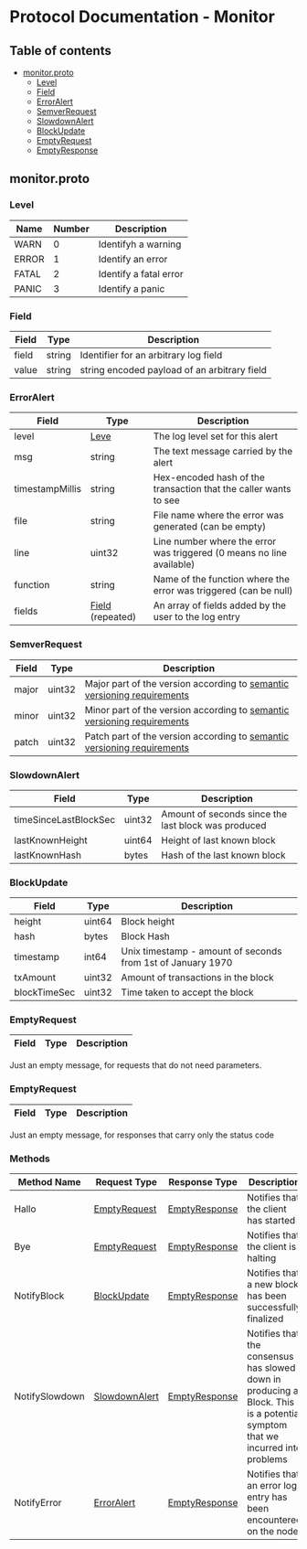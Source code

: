 # Protocol Documentation - Monitor

## Table of contents

- [monitor.proto](#monitor.proto)
	- [Level](#level)
	- [Field](#field)
	- [ErrorAlert](#erroralert)
	- [SemverRequest](#semverrequest)
	- [SlowdownAlert](#slowdownalert)
	- [BlockUpdate](#blockupdate)
	- [EmptyRequest](#emptyrequest)
	- [EmptyResponse](#emptyresponse)

## monitor.proto

### Level

| Name | Number | Description |
| ---- | ------ | ----------- |
| WARN | 0 | Identifyh a warning |
| ERROR | 1 | Identify an error |
| FATAL | 2 | Identify a fatal error |
| PANIC | 3 | Identify a panic |

### Field

| Field | Type | Description |
| ----- | ---- | ----------- |
| field | string | Identifier for an arbitrary log field |
| value | string | string encoded payload of an arbitrary field |

### ErrorAlert

| Field | Type | Description |
| ----- | ---- | ----------- |
| level | [Leve](#leve) | The log level set for this alert |
| msg | string | The text message carried by the alert |
| timestampMillis | string | Hex-encoded hash of the transaction that the caller wants to see |
| file | string | File name where the error was generated (can be empty) |
| line | uint32 | Line number where the error was triggered (0 means no line available) |
| function | string | Name of the function where the error was triggered (can be null) |
| fields | [Field](#field) (repeated) | An array of fields added by the user to the log entry |

### SemverRequest

| Field | Type | Description |
| ----- | ---- | ----------- |
| major  | uint32 | Major part of the version according to [semantic versioning requirements](https://semver.org/)|
| minor  | uint32 | Minor part of the version according to [semantic versioning requirements](https://semver.org/)|
| patch  | uint32 | Patch part of the version according to [semantic versioning requirements](https://semver.org/)|

### SlowdownAlert

| Field | Type | Description |
| ----- | ---- | ----------- |
| timeSinceLastBlockSec  | uint32 | Amount of seconds since the last block was produced |
| lastKnownHeight  | uint64 | Height of last known block |
| lastKnownHash | bytes | Hash of the last known block |

###  BlockUpdate 
| Field | Type | Description |
| ----- | ---- | ----------- |
| height |uint64| Block height |
| hash | bytes| Block Hash | 
| timestamp | int64 | Unix timestamp - amount of seconds from 1st of January 1970 |
| txAmount | uint32 | Amount of transactions in the block |
| blockTimeSec | uint32| Time taken to accept the block |

### EmptyRequest

| Field | Type | Description |
| ----- | ---- | ----------- |

Just an empty message, for requests that do not need parameters.

### EmptyRequest

| Field | Type | Description |
| ----- | ---- | ----------- |

Just an empty message, for responses that carry only the status code

### Methods

| Method Name | Request Type | Response Type | Description |
| ----------- | ------------ | ------------- | ----------- |
| Hallo | [EmptyRequest](#emptyrequest) | [EmptyResponse](#emptyresponse) | Notifies that the client has started |
| Bye | [EmptyRequest](#emptyrequest) | [EmptyResponse](#emptyresponse) | Notifies that the client is halting |
| NotifyBlock | [BlockUpdate](#blockupdate) | [EmptyResponse](#emptyresponse) | Notifies that a new block has been successfully finalized |
| NotifySlowdown | [SlowdownAlert](#slowdownalert) | [EmptyResponse](#emptyresponse) | Notifies that the consensus has slowed down in producing a Block. This is a potential symptom that we incurred into problems |
| NotifyError | [ErrorAlert](#erroralert) | [EmptyResponse](#emptyresponse) | Notifies that an error log entry has been encountered on the node |
